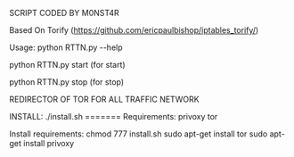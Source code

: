SCRIPT CODED BY M0NST4R

Based On Torify (https://github.com/ericpaulbishop/iptables_torify/)

Usage: python RTTN.py --help
       
python RTTN.py start (for start)
       
python RTTN.py stop  (for stop)

REDIRECTOR OF TOR FOR ALL TRAFFIC NETWORK

<HEAD>
INSTALL:
./install.sh
=======
Requirements:
privoxy
tor

Install requirements:
chmod 777 install.sh
sudo apt-get install tor
sudo apt-get install privoxy
</HEAD>
